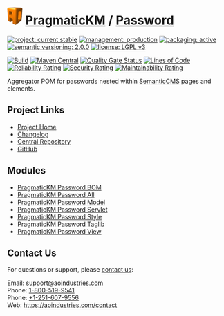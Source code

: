 # [<img src="ao-logo.png" alt="AO Logo" width="35" height="40">](https://github.com/ao-apps) [PragmaticKM](https://github.com/ao-apps/pragmatickm) / [Password](https://github.com/ao-apps/pragmatickm-password)

[![project: current stable](https://pragmatickm.com/ao-badges/project-current-stable.svg)](https://aoindustries.com/life-cycle#project-current-stable)
[![management: production](https://pragmatickm.com/ao-badges/management-production.svg)](https://aoindustries.com/life-cycle#management-production)
[![packaging: active](https://pragmatickm.com/ao-badges/packaging-active.svg)](https://aoindustries.com/life-cycle#packaging-active)  
[![semantic versioning: 2.0.0](https://pragmatickm.com/ao-badges/semver-2.0.0.svg)](https://semver.org/spec/v2.0.0.html)
[![license: LGPL v3](https://pragmatickm.com/ao-badges/license-lgpl-3.0.svg)](https://www.gnu.org/licenses/lgpl-3.0)

[![Build](https://github.com/ao-apps/pragmatickm-password/workflows/Build/badge.svg?branch=1.x)](https://github.com/ao-apps/pragmatickm-password/actions?query=workflow%3ABuild)
[![Maven Central](https://maven-badges.herokuapp.com/maven-central/com.pragmatickm/pragmatickm-password/badge.svg)](https://maven-badges.herokuapp.com/maven-central/com.pragmatickm/pragmatickm-password)
[![Quality Gate Status](https://sonarcloud.io/api/project_badges/measure?branch=1.x&project=com.pragmatickm%3Apragmatickm-password&metric=alert_status)](https://sonarcloud.io/dashboard?branch=1.x&id=com.pragmatickm%3Apragmatickm-password)
[![Lines of Code](https://sonarcloud.io/api/project_badges/measure?branch=1.x&project=com.pragmatickm%3Apragmatickm-password&metric=ncloc)](https://sonarcloud.io/component_measures?branch=1.x&id=com.pragmatickm%3Apragmatickm-password&metric=ncloc)  
[![Reliability Rating](https://sonarcloud.io/api/project_badges/measure?branch=1.x&project=com.pragmatickm%3Apragmatickm-password&metric=reliability_rating)](https://sonarcloud.io/component_measures?branch=1.x&id=com.pragmatickm%3Apragmatickm-password&metric=Reliability)
[![Security Rating](https://sonarcloud.io/api/project_badges/measure?branch=1.x&project=com.pragmatickm%3Apragmatickm-password&metric=security_rating)](https://sonarcloud.io/component_measures?branch=1.x&id=com.pragmatickm%3Apragmatickm-password&metric=Security)
[![Maintainability Rating](https://sonarcloud.io/api/project_badges/measure?branch=1.x&project=com.pragmatickm%3Apragmatickm-password&metric=sqale_rating)](https://sonarcloud.io/component_measures?branch=1.x&id=com.pragmatickm%3Apragmatickm-password&metric=Maintainability)

Aggregator POM for passwords nested within [SemanticCMS](https://github.com/ao-apps/semanticcms) pages and elements.

## Project Links
* [Project Home](https://pragmatickm.com/password/)
* [Changelog](https://pragmatickm.com/password/changelog)
* [Central Repository](https://central.sonatype.com/artifact/com.pragmatickm/pragmatickm-password)
* [GitHub](https://github.com/ao-apps/pragmatickm-password)

## Modules
* [PragmaticKM Password BOM](https://github.com/ao-apps/pragmatickm-password-bom)
* [PragmaticKM Password All](https://github.com/ao-apps/pragmatickm-password-all)
* [PragmaticKM Password Model](https://github.com/ao-apps/pragmatickm-password-model)
* [PragmaticKM Password Servlet](https://github.com/ao-apps/pragmatickm-password-servlet)
* [PragmaticKM Password Style](https://github.com/ao-apps/pragmatickm-password-style)
* [PragmaticKM Password Taglib](https://github.com/ao-apps/pragmatickm-password-taglib)
* [PragmaticKM Password View](https://github.com/ao-apps/pragmatickm-password-view)

## Contact Us
For questions or support, please [contact us](https://aoindustries.com/contact):

Email: [support@aoindustries.com](mailto:support@aoindustries.com)  
Phone: [1-800-519-9541](tel:1-800-519-9541)  
Phone: [+1-251-607-9556](tel:+1-251-607-9556)  
Web: https://aoindustries.com/contact
